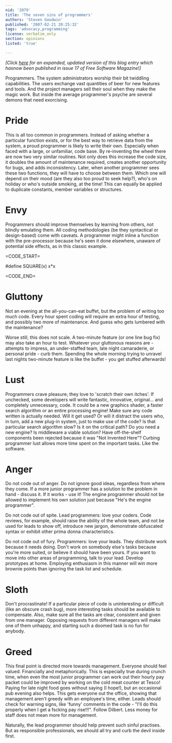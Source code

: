 ```yaml
---
nid: '2079'
title: 'The seven sins of programmers'
authors: 'Steven Goodwin'
published: '2007-02-21 20:25:32'
tags: 'advocacy,programming'
license: verbatim_only
section: opinions
listed: 'true'

---
```

_[Click [here](http://www.freesoftwaremagazine.com/articles/the_seven_sins_of_programmers) for an expanded, updated version of this blog entry which hasnow been published in issue 17 of Free Software Magazine!]_

Programmers. The system administrators worship their bit twiddling capabilities. The users exchange vast quantities of beer for new features and tools. And the project managers sell their soul when they make the magic work.  But inside the average programmer's psyche are several demons that need exorcising. 


# Pride

This is all too common in programmers. Instead of asking whether a particular function exists, or for the best way to retrieve data from the system, a proud programmer is likely to write their own. Especially when faced with a large, or unfamiliar, code base. By re-inventing the wheel there are now two very similar routines. Not only does this increase the code size, it doubles the amount of maintenance required, creates another opportunity for bugs, and adds inconsistency. Later, when another programmer sees these two functions, they will have to choose between them. Which one will depend on their mood (are they also too proud to seek help?), who's on holiday or who's outside smoking, at the time! This can equally be applied to duplicate constants, member variables or structures.


# Envy

Programmers should improve themselves by learning from others, not blindly emulating them. All coding methodologies (be they syntactical or design-based) come with caveats. A programmer might inline a function with the pre-processor because he's seen it done elsewhere, unaware of potential side effects, as in this classic example.


=CODE_START=

#define SQUARE(x)	x*x


=CODE_END=


# Gluttony

Not an evening at the all-you-can-eat buffet, but the problem of writing too much code. Every hour spent coding will require an extra hour of testing, and possibly two more of maintenance. And guess who gets lumbered with the maintenance?

Worse still, this does not scale. A two-minute feature (or one line bug fix) may also take an hour to test. Whatever your gluttonous reasons are - attempts to impress, an under-staffed team, late night camaraderie, or personal pride - curb them. Spending the whole morning trying to unravel last nights two-minute feature is like the buffet - you get stuffed afterwards!


# Lust

Programmers crave pleasure; they love to 'scratch their own itches'. If unchecked, some developers will write fantastic, innovative, original... and completely unnecessary, code. It could be a new graphics shader, a faster search algorithm or an entire processing engine! Make sure any code written is actually needed. Will it get used? Or will it distract the users who, in turn, add a new plug-in system, just to make use of the code? Is that particular search algorithm slow? Is it on the critical path? Do you need a new engine? Is middleware a viable solution? Have off-the-shelf components been rejected because it was "Not Invented Here"? Curbing programmer lust allows more time spent on the important tasks. Like the software.


# Anger

Do not code out of anger. Do not ignore good ideas, regardless from where they come. If a more junior programmer has a solution to the problem in hand - discuss it. If it works - use it! The engine programmer should not be allowed to implement his own solution just because "He's the engine programmer".

Do not code out of spite. Lead programmers: love your coders. Code reviews, for example, should raise the ability of the whole team, and not be used for leads to show off, introduce new jargon, demonstrate obfuscated syntax or exhibit other prima donna characteristics.

Do not code out of fury. Programmers: love your leads. They distribute work because it needs doing. Don't work on somebody else's tasks because you're more suited, or believe it should have been yours. If you want to move into other areas of programming, talk to your lead. Develop prototypes at home.  Employing enthusiasm in this manner will win more brownie points than ignoring the task list and schedule.


# Sloth

Don't procrastinate! If a particular piece of code is uninteresting or difficult (like an obscure crash bug), more interesting tasks should be available to compensate. Also, make sure all the tasks are clear, consistent and given from one manager. Opposing requests from different managers will make one of them unhappy, and starting such a doomed task is no fun for anybody.


# Greed

This final point is directed more towards management. Everyone should feel valued. Financially and metaphorically. This is especially true during crunch time, when even the most junior programmer can work out their hourly pay packet could be improved by working on the cold meat counter at Tesco! Paying for late night food goes without saying (I hope!), but an occasional pub evening also helps. This gets everyone out the office, showing that management aren't greedy with an employee's time, either. Leads should check for warning signs, like 'funny' comments in the code - "I'll do this properly when I get a fscking pay rise!!!". Follow Dilbert. Less money for staff does not mean more for management.

Naturally, the lead programmer should help prevent such sinful practises. But as responsible professionals, we should all try and curb the devil inside first.

